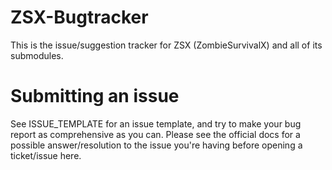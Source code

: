 # ZSX-Bugtracker
This is the issue/suggestion tracker for ZSX (ZombieSurvivalX) and all of its submodules. 
# Submitting an issue
See ISSUE_TEMPLATE for an issue template, and try to make your bug report as comprehensive as you can.
Please see the official docs for a possible answer/resolution to the issue you're having before opening a ticket/issue here.
